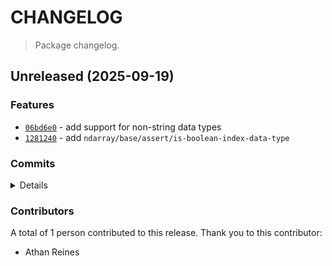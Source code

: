 # CHANGELOG

> Package changelog.

<section class="release" id="unreleased">

## Unreleased (2025-09-19)

<section class="features">

### Features

-   [`06bd6e0`](https://github.com/stdlib-js/stdlib/commit/06bd6e03ba8aae02b35f9a4da6724d686cf34da4) - add support for non-string data types
-   [`1281240`](https://github.com/stdlib-js/stdlib/commit/128124061f8609ef1a5eaec35e6872ee3e119671) - add `ndarray/base/assert/is-boolean-index-data-type`

</section>

<!-- /.features -->

<section class="commits">

### Commits

<details>

-   [`06bd6e0`](https://github.com/stdlib-js/stdlib/commit/06bd6e03ba8aae02b35f9a4da6724d686cf34da4) - **feat:** add support for non-string data types _(by Athan Reines)_
-   [`1281240`](https://github.com/stdlib-js/stdlib/commit/128124061f8609ef1a5eaec35e6872ee3e119671) - **feat:** add `ndarray/base/assert/is-boolean-index-data-type` _(by Athan Reines)_

</details>

</section>

<!-- /.commits -->

<section class="contributors">

### Contributors

A total of 1 person contributed to this release. Thank you to this contributor:

-   Athan Reines

</section>

<!-- /.contributors -->

</section>

<!-- /.release -->

